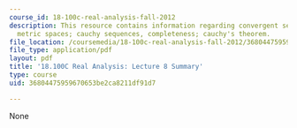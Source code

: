 ```yaml
---
course_id: 18-100c-real-analysis-fall-2012
description: This resource contains information regarding convergent sequences in
  metric spaces; cauchy sequences, completeness; cauchy's theorem.
file_location: /coursemedia/18-100c-real-analysis-fall-2012/36804475959670653be2ca8211df91d7_MIT18_100CF12_l8sum.pdf
file_type: application/pdf
layout: pdf
title: '18.100C Real Analysis: Lecture 8 Summary'
type: course
uid: 36804475959670653be2ca8211df91d7

---
```

None